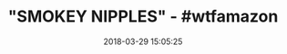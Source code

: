 ---
title: '"SMOKEY NIPPLES" - #wtfamazon'
name: >-
  Beauty Maid Red Porcelain Ceramic Incense Burner Backflow Cone Sticks Holder
  Artwork Home Décor Craftwork Figurine
date: '2018-03-29 15:05:25'
buy_now: >-
  https://www.amazon.com/Porcelain-Ceramic-Backflow-Craftwork-Figurine/dp/B074V17CMZ?SubscriptionId=AKIAIA5RBQIWQVTCUEUQ&tag=coldcutdeals-20&linkCode=xm2&camp=2025&creative=165953&creativeASIN=B074V17CMZ
description_markdown: >+
  Beauty Maid Red Porcelain Ceramic Incense Burner Backflow Cone Sticks Holder
  Artwork Home Décor Craftwork Figurine

    - Package include: 1 incense burner & 1 pedestal & 10 backflow incense cones

    - Material: Ceramic, Handmade

    - Collection: Exquisite gifts & Beautiful Home Decor

    - Application scope: Living room, bedroom, study, office, meditation room, yoga room, hotel, library,etc

    - Product Dimension: 5 * 3.8 * 2.8 INCH

tweet_id_str: '979373972881014785'
price: $21.00
you_save: ''
asin: B074V17CMZ
image: 'https://images-na.ssl-images-amazon.com/images/I/41DFr9dV64L.jpg'

---